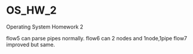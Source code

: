 # OS_HW_2
Operating System Homework 2

flow5 can parse pipes normally.
flow6 can 2 nodes and 1node,1pipe
flow7 improved but same.